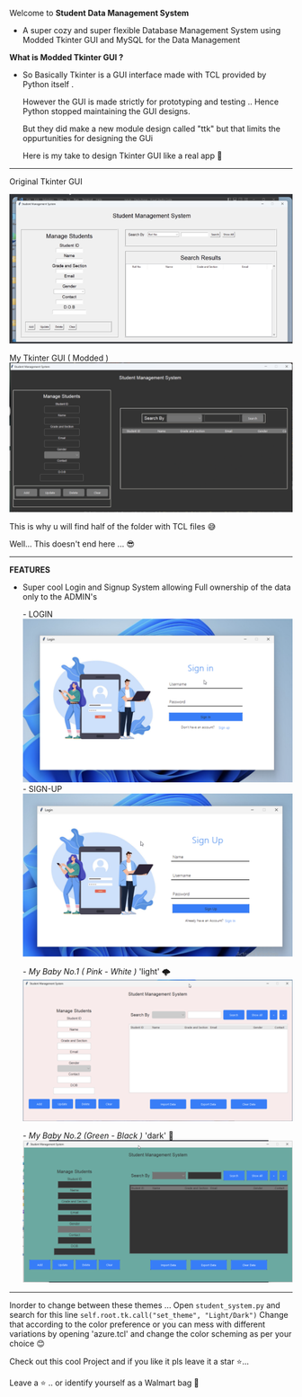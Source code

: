 Welcome to **Student Data Management System**

- A super cozy and super flexible Database Management System using Modded Tkinter GUI and MySQL for the Data Management

**What is Modded Tkinter GUI ?**
- So Basically Tkinter is a GUI interface made with TCL provided by Python itself .
  <p>However the GUI is made strictly for prototyping and testing .. Hence Python stopped maintaining the GUI designs.</p>
  But they did make a new module design called "ttk" but that limits the oppurtunities for designing the GUi

  Here is my take to design Tkinter GUI like a real app 🌇

------------------------------------------------------------------------------------------------------------------------------------

  <bold> Original Tkinter GUI </bold>
  
  <img src="bg_images/Original-Tk.png"/>

  <bold> My Tkinter GUI ( Modded ) </bold>
  <img src="bg_images/Modded-Tk.png"/>


  
This is why u will find half of the folder with TCL files 😅

<bold>Well... This doesn't end here ... 😎</bold>

------------------------------------------------------------------------------------------------------------------------------------
**FEATURES**
 - Super cool Login and Signup System allowing Full ownership of the data only to the ADMIN's

   <bold> - LOGIN</bold>
   <img src="bg_images/Login_page.png"/>
   <bold> - SIGN-UP</bold>
   <img src="bg_images/Signup_page.png"/>

   <bold> - _My Baby No.1 ( Pink - White )_</bold>  'light' 🌩️
   <img src="bg_images/Light-Tk.png"/>


   <bold> - _My Baby No.2 (Green - Black )_</bold>  'dark' 🎯
   <img src="bg_images/Dark-Tk.png"/>


 ------------------------------------------------------------------------------------------------------------------------------------  
Inorder to change between these themes ... Open `student_system.py` and search for this line `self.root.tk.call("set_theme", "Light/Dark")`
Change that according to the color preference or you can mess with different variations by opening 'azure.tcl' and change the color scheming as per your choice 😊

   
 <p>Check out this cool Project and if you like it pls leave it a star ⭐... </p>
 Leave a ⭐ .. or identify yourself as a Walmart bag 🔫




